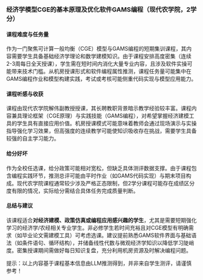 ### 经济学模型CGE的基本原理及优化软件GAMS编程（现代农学院，2学分）

#### 课程难度与任务量  
作为一门聚焦可计算一般均衡（CGE）模型与GAMS编程的短期集训课程，其内容需要学生具备基础经济学理论和数学建模知识。由于课程安排高度密集（连续2-3周每日全天授课），学生需在短时间内消化大量专业内容，且涉及软件实操可能带来技术门槛。从机房授课形式和软件编程属性推测，课程任务量可能集中在GAMS编程作业和模型构建实践，考试或考核可能侧重代码实现与模型应用能力。

#### 课程听感与收获  
课程由现代农学院解伟副教授授课，其长聘教职背景暗示教学经验较丰富。课程内容兼具理论框架（CGE原理）与实践技能（GAMS编程），对希望掌握经济建模工具的学生具有直接应用价值。机房授课模式可能意味着教师会通过现场演示与实操指导强化学习效果，但高强度的连续教学可能使知识吸收存在挑战，需要学生具备较强的自主学习能力。

#### 给分好坏  
作为全校任选课，给分政策可能相对宽松，但缺乏具体测评数据支撑。由于课程包含编程实践环节，推测总评可能由平时作业（如GAMS代码实现）与期末项目构成。现代农学院课程通常较少涉及严格正态限制，但2学分课程可能存在成绩区分度有限的情况，实际给分需结合具体任务完成质量判断。

#### 总结与建议  
该课程适合**对经济建模、政策仿真或编程应用感兴趣的学生**，尤其是需要短期强化学习的经济学/农经相关专业学生。非必修学生若时间充裕且对CGE模型有明确需求（如毕业论文需建模工具）可考虑选课。建议提前熟悉GAMS软件界面与基础语法（如条件语句、循环结构），并储备线性代数与微观经济学知识以降低学习陡峭度。密集授课期间需做好每日知识复盘，充分利用机房资源及时解决编程问题。

提示：以上内容基于课程基本信息由LLM推测得到，并非来自学生测评，请谨慎参考！